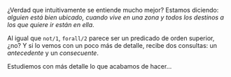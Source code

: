 ¿Verdad que intuitivamente se entiende mucho mejor? Estamos diciendo: _alguien está bien ubicado, cuando vive en una zona y todos los destinos a los que quiere ir están en ella_.

Al igual que `not/1`, `forall/2` parece ser un predicado de orden superior, ¿no? Y si lo vemos con un poco más de detalle, recibe dos consultas: un _antecedente_ y un _consecuente_. 

Estudiemos con más detalle lo que acabamos de hacer...